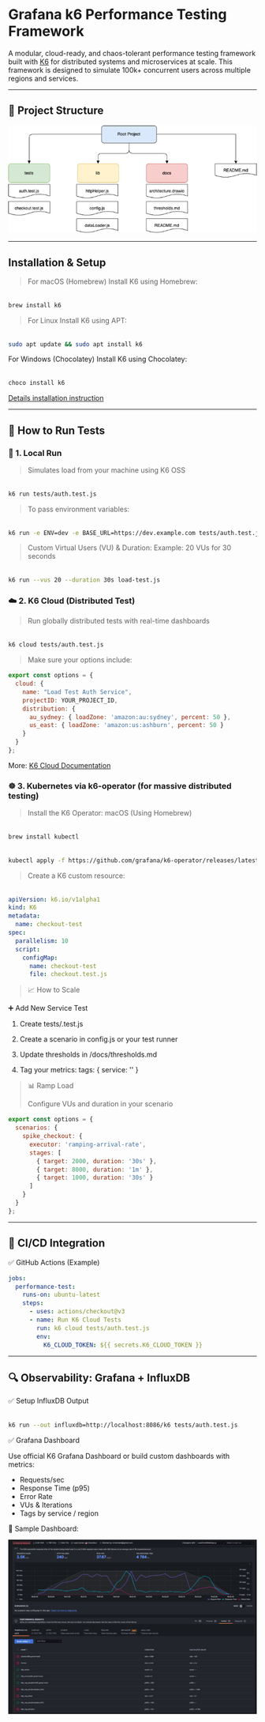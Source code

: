# Grafana k6 Performance Testing Framework

A modular, cloud-ready, and chaos-tolerant performance testing framework built with [K6](https://k6.io) for distributed systems and microservices at scale. This framework is designed to simulate 100k+ concurrent users across multiple regions and services.

---

## 📁 Project Structure


![Architecture Diagram](./docs/architecture.png)

---
## Installation & Setup
> For macOS (Homebrew)
> Install K6 using Homebrew:

```bash

brew install k6
```
> For Linux
> Install K6 using APT:

```bash

sudo apt update && sudo apt install k6
```

For Windows (Chocolatey)
Install K6 using Chocolatey:

```bash

choco install k6
```

[Details installation instruction](https://grafana.com/docs/k6/latest/set-up/install-k6/)

---
## 🚀 How to Run Tests

### 🔧 1. Local Run

> Simulates load from your machine using K6 OSS

```bash

k6 run tests/auth.test.js

```
> To pass environment variables:

```bash

k6 run -e ENV=dev -e BASE_URL=https://dev.example.com tests/auth.test.js

```
> Custom Virtual Users (VU) & Duration:
> Example: 20 VUs for 30 seconds

```bash

k6 run --vus 20 --duration 30s load-test.js
```

### ☁️ 2. K6 Cloud (Distributed Test)
> Run globally distributed tests with real-time dashboards

```bash

k6 cloud tests/auth.test.js

```
> Make sure your options include:

```js
export const options = {
  cloud: {
    name: "Load Test Auth Service",
    projectID: YOUR_PROJECT_ID,
    distribution: {
      au_sydney: { loadZone: 'amazon:au:sydney', percent: 50 },
      us_east: { loadZone: 'amazon:us:ashburn', percent: 50 }
    }
  }
};

```

More: [K6 Cloud Documentation](https://grafana.com/docs/grafana-cloud/testing/k6/get-started/)

### ☸️ 3. Kubernetes via k6-operator (for massive distributed testing)

> Install the K6 Operator: macOS (Using Homebrew)
```bash

brew install kubectl
```
```bash

kubectl apply -f https://github.com/grafana/k6-operator/releases/latest/download/k6-operator.yaml

```
> Create a K6 custom resource:

```yml

apiVersion: k6.io/v1alpha1
kind: K6
metadata:
  name: checkout-test
spec:
  parallelism: 10
  script:
    configMap:
      name: checkout-test
      file: checkout.test.js
```
> 📈 How to Scale
> 
➕ Add New Service Test
1. Create tests/<service>.test.js

2. Create a scenario in config.js or your test runner

3. Update thresholds in /docs/thresholds.md

4. Tag your metrics: tags: { service: '<name>' }

> 📊 Ramp Load
> 
> Configure VUs and duration in your scenario

```js
export const options = {
  scenarios: {
    spike_checkout: {
      executor: 'ramping-arrival-rate',
      stages: [
        { target: 2000, duration: '30s' },
        { target: 8000, duration: '1m' },
        { target: 1000, duration: '30s' }
      ]
    }
  }
};
```
---
## 🔄 CI/CD Integration
✅ GitHub Actions (Example)

```yml
jobs:
  performance-test:
    runs-on: ubuntu-latest
    steps:
      - uses: actions/checkout@v3
      - name: Run K6 Cloud Tests
        run: k6 cloud tests/auth.test.js
        env:
          K6_CLOUD_TOKEN: ${{ secrets.K6_CLOUD_TOKEN }}
```

---
## 🔍 Observability: Grafana + InfluxDB
✅ Setup InfluxDB Output

```bash

k6 run --out influxdb=http://localhost:8086/k6 tests/auth.test.js

```
✅ Grafana Dashboard

Use official K6 Grafana Dashboard or build custom dashboards with metrics:

* Requests/sec
* Response Time (p95)
* Error Rate
* VUs & Iterations
* Tags by service / region

📸 Sample Dashboard:

![Grafana Dashboard](./docs/grafana_dashboard.png)
